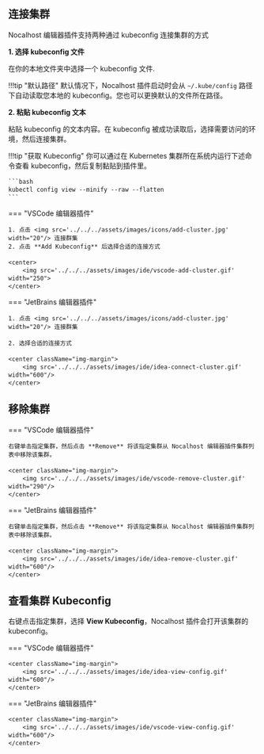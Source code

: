 ## 连接集群

Nocalhost 编辑器插件支持两种通过 kubeconfig 连接集群的方式

**1. 选择 kubeconfig 文件**

在你的本地文件夹中选择一个 kubeconfig 文件.

!!!tip "默认路径"
    默认情况下，Nocalhost 插件启动时会从 ``~/.kube/config`` 路径下自动读取您本地的 kubeconfig。您也可以更换默认的文件所在路径。

**2. 粘贴 kubeconfig 文本**

粘贴 kubeconfig 的文本内容。在 kubeconfig 被成功读取后，选择需要访问的环境，然后连接集群。

!!!tip "获取 Kubeconfig"
    你可以通过在 Kubernetes 集群所在系统内运行下述命令查看 kubeconfig，然后复制黏贴到插件里。

    ```bash
    kubectl config view --minify --raw --flatten
    ```

=== "VSCode 编辑器插件"

    1. 点击 <img src='../../../assets/images/icons/add-cluster.jpg' width="20"/> 连接群集
    2. 点击 **Add Kubeconfig** 后选择合适的连接方式

    <center>
        <img src='../../../assets/images/ide/vscode-add-cluster.gif' width="250">
    </center>

=== "JetBrains 编辑器插件"

    1. 点击 <img src='../../../assets/images/icons/add-cluster.jpg' width="20"/> 连接群集

    2. 选择合适的连接方式

    <center className="img-margin">
        <img src='../../../assets/images/ide/idea-connect-cluster.gif' width="600"/>
    </center>

## 移除集群

=== "VSCode 编辑器插件"

    右键单击指定集群，然后点击 **Remove** 将该指定集群从 Nocalhost 编辑器插件集群列表中移除该集群。

    <center className="img-margin">
        <img src='../../../assets/images/ide/vscode-remove-cluster.gif'  width="290"/>
    </center>

=== "JetBrains 编辑器插件"

    右键单击指定集群，然后点击 **Remove** 将该指定集群从 Nocalhost 编辑器插件集群列表中移除该集群。

    <center className="img-margin">
        <img src='../../../assets/images/ide/idea-remove-cluster.gif'  width="600"/>
    </center>

## 查看集群 Kubeconfig

右键点击指定集群，选择 **View Kubeconfig**，Nocalhost 插件会打开该集群的 kubeconfig。

=== "VSCode 编辑器插件"

    <center className="img-margin">
        <img src='../../../assets/images/ide/idea-view-config.gif' width="600"/>
    </center>

=== "JetBrains 编辑器插件"

    <center className="img-margin">
        <img src='../../../assets/images/ide/vscode-view-config.gif' width="600"/>
    </center>


